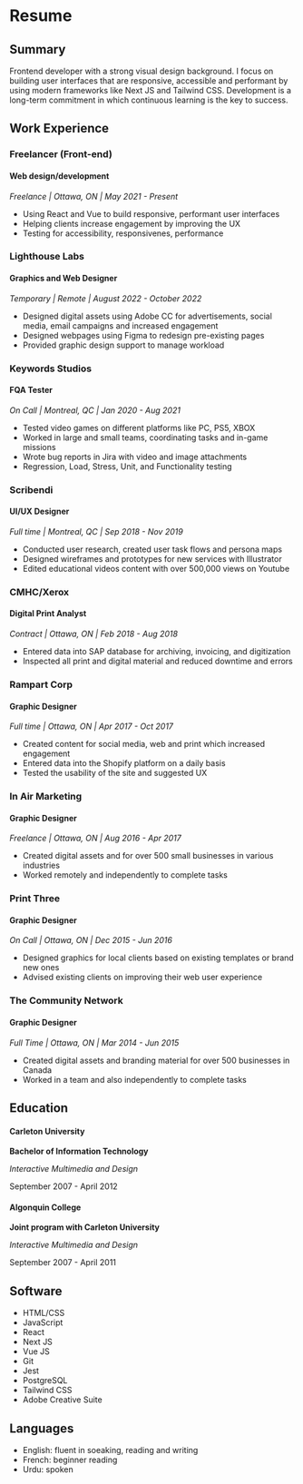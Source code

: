 # Resume

## Summary

Frontend developer with a strong visual design background. I focus on building user interfaces that are responsive, accessible and performant by using modern frameworks like Next JS and Tailwind CSS. Development is a long-term commitment in which continuous learning is the key to success.

## Work Experience

### Freelancer (Front-end)

#### Web design/development

_Freelance | Ottawa, ON | May 2021 - Present_

- Using React and Vue to build responsive, performant user interfaces
- Helping clients increase engagement by improving the UX
- Testing for accessibility, responsivenes, performance

### Lighthouse Labs

#### Graphics and Web Designer

_Temporary | Remote | August 2022 - October 2022_

- Designed digital assets using Adobe CC for advertisements, social media, email campaigns and increased engagement
- Designed webpages using Figma to redesign pre-existing pages
- Provided graphic design support to manage workload

### Keywords Studios

#### FQA Tester

_On Call | Montreal, QC | Jan 2020 - Aug 2021_

- Tested video games on different platforms like PC, PS5, XBOX
- Worked in large and small teams, coordinating tasks and in-game missions
- Wrote bug reports in Jira with video and image attachments
- Regression, Load, Stress, Unit, and Functionality testing

### Scribendi

#### UI/UX Designer

_Full time | Montreal, QC | Sep 2018 - Nov 2019_

- Conducted user research, created user task flows and persona maps
- Designed wireframes and prototypes for new services with Illustrator
- Edited educational videos content with over 500,000 views on Youtube

### CMHC/Xerox

#### Digital Print Analyst

_Contract | Ottawa, ON | Feb 2018 - Aug 2018_

- Entered data into SAP database for archiving, invoicing, and digitization
- Inspected all print and digital material and reduced downtime and errors

### Rampart Corp

#### Graphic Designer

_Full time | Ottawa, ON | Apr 2017 - Oct 2017_

- Created content for social media, web and print which increased engagement
- Entered data into the Shopify platform on a daily basis
- Tested the usability of the site and suggested UX

### In Air Marketing

#### Graphic Designer

_Freelance | Ottawa, ON | Aug 2016 - Apr 2017_

- Created digital assets and for over 500 small businesses in various industries
- Worked remotely and independently to complete tasks

### Print Three

#### Graphic Designer

_On Call | Ottawa, ON | Dec 2015 - Jun 2016_

- Designed graphics for local clients based on existing templates or brand new ones
- Advised existing clients on improving their web user experience

### The Community Network

#### Graphic Designer

_Full Time | Ottawa, ON | Mar 2014 - Jun 2015_

- Created digital assets and branding material for over 500 businesses in Canada
- Worked in a team and also independently to complete tasks

## Education

#### Carleton University

**Bachelor of Information Technology**

_Interactive Multimedia and Design_

September 2007 - April 2012

#### Algonquin College

**Joint program with Carleton University**

_Interactive Multimedia and Design_

September 2007 - April 2011

## Software

- HTML/CSS
- JavaScript
- React
- Next JS
- Vue JS
- Git
- Jest
- PostgreSQL
- Tailwind CSS
- Adobe Creative Suite

## Languages

- English: fluent in soeaking, reading and writing
- French: beginner reading
- Urdu: spoken
